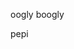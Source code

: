 oogly boogly



































































































pepi
